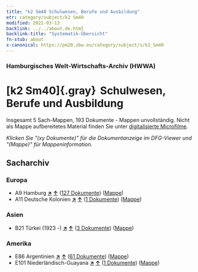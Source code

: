 ```yaml
---
title: "k2 Sm40 Schulwesen, Berufe und Ausbildung"
etr: category/subject/k2 Sm40
modified: 2021-03-13
backlink: ../../about.de.html
backlink-title: "Systematik-Übersicht"
fn-stub: about
x-canonical: https://pm20.zbw.eu/category/subject/s/k2_Sm40
---
```


### Hamburgisches Welt-Wirtschafts-Archiv (HWWA)
# [k2 Sm40]{.gray}&#8201; Schulwesen, Berufe und Ausbildung&#160; 




Insgesamt 5 Sach-Mappen, 193 Dokumente - Mappen unvollständig.
Nicht als Mappe aufbereitetes Material finden Sie unter [digitalisierte Microfilme](/film/h1_sh.de.html).

_Klicken Sie "(xy Dokumente)" für die Dokumentanzeige im DFG-Viewer und "(Mappe)" für Mappeninformation._

## Sacharchiv




### Europa

- A9 Hamburg [**&nearr;**](../../../geo/i/140905/about.de.html "Hamburg (alle Mappen)") [**&uarr;**](../../../geo/about.de.html#A9 "Ländersystematik") (<a href="https://pm20.zbw.eu/dfgview/sh/140905,181981" title="über: Hamburg : Schulwesen, Berufe und Ausbildung" target="_blank">127 Dokumente</a>) ([Mappe](../../../../folder/sh/1409xx/140905/1819xx/181981/about.de.html))
- A11 Deutsche Kolonien [**&nearr;**](../../../geo/i/140960/about.de.html "Deutsche Kolonien (alle Mappen)") [**&uarr;**](../../../geo/about.de.html#A11 "Ländersystematik") (<a href="https://pm20.zbw.eu/dfgview/sh/140960,181981" title="über: Deutsche Kolonien : Schulwesen, Berufe und Ausbildung" target="_blank">1 Dokumente</a>) ([Mappe](../../../../folder/sh/1409xx/140960/1819xx/181981/about.de.html))

### Asien

- B21 Türkei (1923 -) [**&nearr;**](../../../geo/i/141111/about.de.html "Türkei (1923 -) (alle Mappen)") [**&uarr;**](../../../geo/about.de.html#B21 "Ländersystematik") (<a href="https://pm20.zbw.eu/dfgview/sh/141111,181981" title="über: Türkei (1923 -) : Schulwesen, Berufe und Ausbildung" target="_blank">3 Dokumente</a>) ([Mappe](../../../../folder/sh/1411xx/141111/1819xx/181981/about.de.html))

### Amerika

- E86 Argentinien [**&nearr;**](../../../geo/i/141692/about.de.html "Argentinien (alle Mappen)") [**&uarr;**](../../../geo/about.de.html#E86 "Ländersystematik") (<a href="https://pm20.zbw.eu/dfgview/sh/141692,181981" title="über: Argentinien : Schulwesen, Berufe und Ausbildung" target="_blank">61 Dokumente</a>) ([Mappe](../../../../folder/sh/1416xx/141692/1819xx/181981/about.de.html))
- E101 Niederländisch-Guayana [**&nearr;**](../../../geo/i/141699/about.de.html "Niederländisch-Guayana (alle Mappen)") [**&uarr;**](../../../geo/about.de.html#E101 "Ländersystematik") (<a href="https://pm20.zbw.eu/dfgview/sh/141699,181981" title="über: Niederländisch-Guayana : Schulwesen, Berufe und Ausbildung" target="_blank">1 Dokumente</a>) ([Mappe](../../../../folder/sh/1416xx/141699/1819xx/181981/about.de.html))


